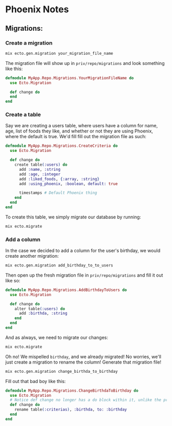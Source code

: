 # Phoenix Notes

## Migrations:

### Create a migration
```bash
mix ecto.gen.migration your_migration_file_name
```
The migration file will show up in ```priv/repo/migrations``` and look something like this:
```elixir
defmodule MyApp.Repo.Migrations.YourMigrationFileName do
  use Ecto.Migration

  def change do
  end
end
```
### Create a table
Say we are creating a users table, where users have a column for name, age, list of foods they like, and whether or not they are using Phoenix, where the default is true. We'd fill fill out the migration file as such:
```elixir
defmodule MyApp.Repo.Migrations.CreateCriteria do
  use Ecto.Migration

  def change do
    create table(:users) do
      add :name, :string
      add :age, :integer
      add :liked_foods, {:array, :string}
      add :using_phoenix, :boolean, default: true

      timestamps # Default Phoenix thing
    end
  end
end
```
To create this table, we simply migrate our database by running:
```bash
mix ecto.migrate
```

### Add a column
In the case we decided to add a column for the user's birthday, we would create another migration:
```bash
mix ecto.gen.migration add_birthday_to_to_users
```
Then open up the fresh migration file in ```priv/repo/migrations``` and fill it out like so:
```elixir
defmodule MyApp.Repo.Migrations.AddBirthdayToUsers do
  use Ecto.Migration

  def change do
    alter table(:users) do
      add :birthda, :string
    end
  end
end
```
And as always, we need to migrate our changes:
```bash
mix ecto.migrate
```
Oh no! We mispelled ```birthday```, and we already migrated! No worries, we'll just create a migration to rename the column!
Generate that migration file!
```bash
mix ecto.gen.migration change_birthda_to_birthday
```
Fill out that bad boy like this:
```elixir
defmodule MyApp.Repo.Migrations.ChangeBirthdaToBirthday do
  use Ecto.Migration
  # Notice def change no longer has a do block within it, unlike the previous examples
  def change do
    rename table(:criterias), :birthda, to: :birthday
  end
end
```
